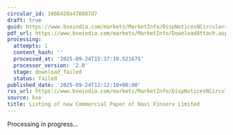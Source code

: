 ```yaml
---
circular_id: 1866428a476887d7
draft: true
guid: https://www.bseindia.com/markets/MarketInfo/DispNoticesNCirculars.aspx?Noticeid={80F6263C-A8A5-431F-A774-5DCE831D4A3C}&noticeno=20250924-26&dt=09/24/2025&icount=26&totcount=60&flag=0
pdf_url: https://www.bseindia.com/markets/MarketInfo/DownloadAttach.aspx?id=20250924-26&attachedId=
processing:
  attempts: 1
  content_hash: ''
  processed_at: '2025-09-24T15:37:19.521675'
  processor_version: '2.0'
  stage: download_failed
  status: failed
published_date: '2025-09-24T12:12:10+00:00'
rss_url: https://www.bseindia.com/markets/MarketInfo/DispNoticesNCirculars.aspx?Noticeid={80F6263C-A8A5-431F-A774-5DCE831D4A3C}&noticeno=20250924-26&dt=09/24/2025&icount=26&totcount=60&flag=0
source: bse
title: Listing of new Commercial Paper of Navi Finserv Limited
---
```


Processing in progress...